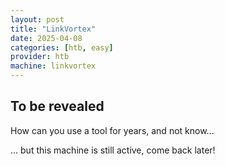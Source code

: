 ```yaml
---
layout: post
title: "LinkVortex"
date: 2025-04-08
categories: [htb, easy]
provider: htb
machine: linkvortex
---
```


## To be revealed
How can you use a tool for years, and not know...

... but this machine is still active, come back later!
